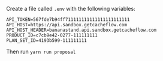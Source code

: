 

Create a file called `.env` with the following variables:

```
API_TOKEN=567fde7b94ff711111111111111111111111
API_HOST=https://api.sandbox.getcacheflow.com
API_HOST_HEADER=bananastand.api.sandbox.getcacheflow.com
PRODUCT_ID=c7cb9e42-0277-111111111
PLAN_SET_ID=4193b599-111111111
```

Then run `yarn run proposal`